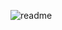 ![readme](https://user-images.githubusercontent.com/124534181/230491537-45c886be-cab6-4462-af51-089caf57a7cc.png)
